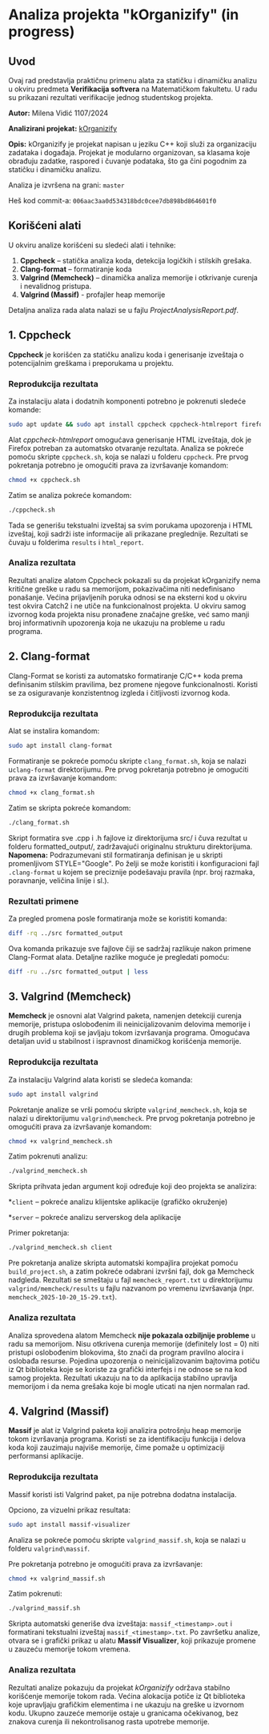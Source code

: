 # Analiza projekta "kOrganizify" (in progress)

## Uvod
Ovaj rad predstavlja praktičnu primenu alata za statičku i dinamičku analizu u okviru predmeta **Verifikacija softvera** na Matematičkom fakultetu. U radu su prikazani rezultati verifikacije jednog studentskog projekta.

**Autor:** Milena Vidić 1107/2024

**Analizirani projekat:** [kOrganizify](https://gitlab.com/matf-bg-ac-rs/course-rs/projects-2023-2024/kOrganizify)

**Opis:**
kOrganizify je projekat napisan u jeziku C++ koji služi za organizaciju zadataka i događaja. Projekat je modularno organizovan, sa klasama koje obrađuju zadatke, raspored i čuvanje podataka, što ga čini pogodnim za statičku i dinamičku analizu.

Analiza je izvršena na grani: `master`

Heš kod commit-a: `006aac3aa0d534318bdc0cee7db898bd864601f0`

## Korišćeni alati
U okviru analize korišćeni su sledeći alati i tehnike:

1. **Cppcheck** – statička analiza koda, detekcija logičkih i stilskih grešaka.
2. **Clang-format** – formatiranje koda
3. **Valgrind (Memcheck)** – dinamička analiza memorije i otkrivanje curenja i nevalidnog pristupa.
4. **Valgrind (Massif)** - profajler heap memorije

Detaljna analiza rada alata nalazi se u fajlu *ProjectAnalysisReport.pdf*.

## 1. **Cppcheck**

**Cppcheck** je korišćen za statičku analizu koda i generisanje izveštaja o potencijalnim greškama i preporukama u projektu.

### Reprodukcija rezultata

Za instalaciju alata i dodatnih komponenti potrebno je pokrenuti sledeće komande:
```bash
sudo apt update && sudo apt install cppcheck cppcheck-htmlreport firefox
```
Alat *cppcheck-htmlreport* omogućava generisanje HTML izveštaja, dok je Firefox potreban za automatsko otvaranje rezultata.
Analiza se pokreće pomoću skripte `cppcheck.sh`, koja se nalazi u folderu `cppcheck`. Pre prvog pokretanja potrebno je omogućiti prava za izvršavanje komandom:

```bash
chmod +x cppcheck.sh
```
Zatim se analiza pokreće komandom:
```bash
./cppcheck.sh
```
Tada se generišu tekstualni izveštaj sa svim porukama upozorenja i HTML izveštaj, koji sadrži iste informacije ali prikazane preglednije. Rezultati se čuvaju u folderima `results` i `html_report`.


### Analiza rezultata

Rezultati analize alatom Cppcheck pokazali su da projekat kOrganizify nema kritične greške u radu sa memorijom, pokazivačima niti nedefinisano ponašanje.
Većina prijavljenih poruka odnosi se na eksterni kod u okviru test okvira Catch2 i ne utiče na funkcionalnost projekta.
U okviru samog izvornog koda projekta nisu pronađene značajne greške, već samo manji broj informativnih upozorenja koja ne ukazuju na probleme u radu programa.

## 2. **Clang-format**

Clang-Format se koristi za automatsko formatiranje C/C++ koda prema definisanim stilskim pravilima, bez promene njegove funkcionalnosti. Koristi se za osiguravanje konzistentnog izgleda i čitljivosti izvornog koda.

### Reprodukcija rezultata

Alat se instalira komandom:
```bash
sudo apt install clang-format
```
Formatiranje se pokreće pomoću skripte `clang_format.sh`, koja se nalazi u`clang-format` direktorijumu. Pre prvog pokretanja potrebno je omogućiti prava za izvršavanje komandom:

```bash
chmod +x clang_format.sh
```
Zatim se skripta pokreće komandom:
```bash
./clang_format.sh
```
Skript formatira sve .cpp i .h fajlove iz direktorijuma src/ i čuva rezultat u folderu formatted_output/, zadržavajući originalnu strukturu direktorijuma.
**Napomena:**
Podrazumevani stil formatiranja definisan je u skripti promenljivom STYLE="Google".
Po želji se može koristiti i konfiguracioni fajl `.clang-format` u kojem se preciznije podešavaju pravila (npr. broj razmaka, poravnanje, veličina linije i sl.).

### Rezultati primene

Za pregled promena posle formatiranja može se koristiti komanda:

```bash
diff -rq ../src formatted_output
```
Ova komanda prikazuje sve fajlove čiji se sadržaj razlikuje nakon primene Clang-Format alata.
Detaljne razlike moguće je pregledati pomoću:
```bash
diff -ru ../src formatted_output | less
```

## 3. **Valgrind (Memcheck)**

**Memcheck** je osnovni alat Valgrind paketa, namenjen detekciji curenja memorije, pristupa oslobođenim ili neinicijalizovanim delovima memorije i drugih problema koji se javljaju tokom izvršavanja programa.
Omogućava detaljan uvid u stabilnost i ispravnost dinamičkog korišćenja memorije.

### Reprodukcija rezultata

Za instalaciju Valgrind alata koristi se sledeća komanda:
```bash
sudo apt install valgrind
```

Pokretanje analize se vrši pomoću skripte `valgrind_memcheck.sh`, koja se nalazi u direktorijumu `valgrind\memcheck`.
Pre prvog pokretanja potrebno je omogućiti prava za izvršavanje komandom:
```bash
chmod +x valgrind_memcheck.sh
```
Zatim pokrenuti analizu:
```bash
./valgrind_memcheck.sh
```

Skripta prihvata jedan argument koji određuje koji deo projekta se analizira:

*`client` – pokreće analizu klijentske aplikacije (grafičko okruženje)

*`server` – pokreće analizu serverskog dela aplikacije

Primer pokretanja:
```bash
./valgrind_memcheck.sh client
```

Pre pokretanja analize skripta automatski kompajlira projekat pomoću `build_project.sh`, a zatim pokreće odabrani izvršni fajl, dok ga Memcheck nadgleda.
Rezultati se smeštaju u fajl `memcheck_report.txt` u direktorijumu `valgrind/memcheck/results` u fajlu nazvanom po vremenu izvršavanja (npr. `memcheck_2025-10-20_15-29.txt`).

### Analiza rezultata

Analiza sprovedena alatom Memcheck **nije pokazala ozbiljnije probleme** u radu sa memorijom.
Nisu otkrivena curenja memorije (definitely lost = 0) niti pristupi oslobođenim blokovima, što znači da program pravilno alocira i oslobađa resurse.
Pojedina upozorenja o neinicijalizovanim bajtovima potiču iz Qt biblioteka koje se koriste za grafički interfejs i ne odnose se na kod samog projekta.
Rezultati ukazuju na to da aplikacija stabilno upravlja memorijom i da nema grešaka koje bi mogle uticati na njen normalan rad.

## 4. **Valgrind (Massif)**

**Massif** je alat iz Valgrind paketa koji analizira potrošnju heap memorije tokom izvršavanja programa.
Koristi se za identifikaciju funkcija i delova koda koji zauzimaju najviše memorije, čime pomaže u optimizaciji performansi aplikacije.

### Reprodukcija rezultata

Massif koristi isti Valgrind paket, pa nije potrebna dodatna instalacija.

Opciono, za vizuelni prikaz resultata:
```bash
sudo apt install massif-visualizer
```

Analiza se pokreće pomoću skripte `valgrind_massif.sh`, koja se nalazi u folderu `valgrind\massif`.

Pre pokretanja potrebno je omogućiti prava za izvršavanje:
```bash
chmod +x valgrind_massif.sh
```
Zatim pokrenuti:
```bash
./valgrind_massif.sh
```
Skripta automatski generiše dva izveštaja: `massif_<timestamp>.out` i formatirani tekstualni izveštaj `massif_<timestamp>.txt`. Po završetku analize, otvara se i grafički prikaz u alatu **Massif Visualizer**, koji prikazuje promene u zauzeću memorije tokom vremena.

### Analiza rezultata
Rezultati analize pokazuju da projekat *kOrganizify* održava stabilno korišćenje memorije tokom rada.
Većina alokacija potiče iz Qt biblioteka koje upravljaju grafičkim elementima i ne ukazuju na greške u izvornom kodu.
Ukupno zauzeće memorije ostaje u granicama očekivanog, bez znakova curenja ili nekontrolisanog rasta upotrebe memorije.

